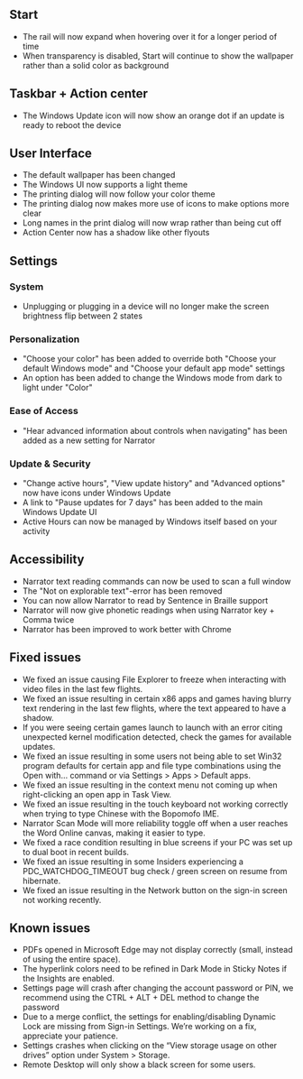 ## Start
- The rail will now expand when hovering over it for a longer period of time
- When transparency is disabled, Start will continue to show the wallpaper rather than a solid color as background

## Taskbar + Action center
- The Windows Update icon will now show an orange dot if an update is ready to reboot the device

## User Interface
- The default wallpaper has been changed
- The Windows UI now supports a light theme
- The printing dialog will now follow your color theme
- The printing dialog now makes more use of icons to make options more clear
- Long names in the print dialog will now wrap rather than being cut off
- Action Center now has a shadow like other flyouts

## Settings
### System
- Unplugging or plugging in a device will no longer make the screen brightness flip between 2 states

### Personalization
- "Choose your color" has been added to override both "Choose your default Windows mode" and "Choose your default app mode" settings
- An option has been added to change the Windows mode from dark to light under "Color"

### Ease of Access
- "Hear advanced information about controls when navigating" has been added as a new setting for Narrator

### Update & Security
- "Change active hours", "View update history" and "Advanced options" now have icons under Windows Update
- A link to "Pause updates for 7 days" has been added to the main Windows Update UI
- Active Hours can now be managed by Windows itself based on your activity

## Accessibility
- Narrator text reading commands can now be used to scan a full window
- The "Not on explorable text"-error has been removed
- You can now allow Narrator to read by Sentence in Braille support
- Narrator will now give phonetic readings when using Narrator key + Comma twice
- Narrator has been improved to work better with Chrome

## Fixed issues
- We fixed an issue causing File Explorer to freeze when interacting with video files in the last few flights.
- We fixed an issue resulting in certain x86 apps and games having blurry text rendering in the last few flights, where the text appeared to have a shadow.
- If you were seeing certain games launch to launch with an error citing unexpected kernel modification detected, check the games for available updates.
- We fixed an issue resulting in some users not being able to set Win32 program defaults for certain app and file type combinations using the Open with… command or via Settings > Apps > Default apps.
- We fixed an issue resulting in the context menu not coming up when right-clicking an open app in Task View.
- We fixed an issue resulting in the touch keyboard not working correctly when trying to type Chinese with the Bopomofo IME.
- Narrator Scan Mode will more reliability toggle off when a user reaches the Word Online canvas, making it easier to type.
- We fixed a race condition resulting in blue screens if your PC was set up to dual boot in recent builds.
- We fixed an issue resulting in some Insiders experiencing a PDC_WATCHDOG_TIMEOUT bug check / green screen on resume from hibernate.
- We fixed an issue resulting in the Network button on the sign-in screen not working recently.

## Known issues
- PDFs opened in Microsoft Edge may not display correctly (small, instead of using the entire space).
- The hyperlink colors need to be refined in Dark Mode in Sticky Notes if the Insights are enabled.
- Settings page will crash after changing the account password or PIN, we recommend using the CTRL + ALT + DEL method to change the password
- Due to a merge conflict, the settings for enabling/disabling Dynamic Lock are missing from Sign-in Settings. We’re working on a fix, appreciate your patience.
- Settings crashes when clicking on the “View storage usage on other drives” option under System > Storage.
- Remote Desktop will only show a black screen for some users.